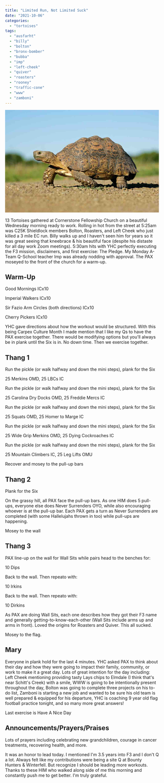 ```yaml
---
title: "Limited Run, Not Limited Suck"
date: "2021-10-06"
categories: 
  - "tortoises"
tags: 
  - "ausfarht"
  - "billy"
  - "bolton"
  - "bronx-bomber"
  - "bubba"
  - "imp"
  - "left-cheek"
  - "quiver"
  - "roasters"
  - "rooney"
  - "traffic-cone"
  - "www"
  - "zamboni"
---
```


![](images/Tortoise-Anatomy.jpg)

13 Tortoises gathered at Cornerstone Fellowship Church on a beautiful Wednesday morning ready to work. Rolling in hot from the street at 5:25am was C25K Shieldlock members Bolton, Roasters, and Left Cheek who just killed a 3 mile EC run. Billy walks up and I haven't seen him for years so it was great seeing that kneebrace & his beautiful face (despite his distaste for all day work Zoom meetings). 5:30am hits with YHC perfectly executing the F3 mission, disclaimers, and first exercise: The Pledge. My Monday A-Team Q-School teacher Imp was already nodding with approval. The PAX moseyed to the front of the church for a warm-up.

## Warm-Up

Good Mornings ICx10

Imperial Walkers ICx10

Sir Fazio Arm Circles (both directions) ICx10

Cherry Pickers ICx10

YHC gave directions about how the workout would be structured. With this being Carpex Culture Month I made mention that I like my Qs to have the PAX exercise together. There would be modifying options but you'll always be in plank until the Six is in. No down time. Then we exercise together.

## Thang 1

Run the pickle (or walk halfway and down the mini steps), plank for the Six

25 Merkins OMD, 25 LBCs IC

Run the pickle (or walk halfway and down the mini steps), plank for the Six

25 Carolina Dry Docks OMD, 25 Freddie Mercs IC

Run the pickle (or walk halfway and down the mini steps), plank for the Six

25 Squats OMD, 25 Homer to Marge IC

Run the pickle (or walk halfway and down the mini steps), plank for the Six

25 Wide Grip Merkins OMD, 25 Dying Cockroaches IC

Run the pickle (or walk halfway and down the mini steps), plank for the Six

25 Mountain Climbers IC, 25 Leg Lifts OMU

Recover and mosey to the pull-up bars

## Thang 2

Plank for the Six

On the grassy hill, all PAX face the pull-up bars. As one HIM does 5 pull-ups, everyone else does Never Surrenders OYO, while also encouraging whoever is at the pull-up bar. Each PAX gets a turn as Never Surrenders are completed (with some Hallelujahs thrown in too) while pull-ups are happening.

Mosey to the wall

## Thang 3

PAX line-up on the wall for Wall Sits while pairs head to the benches for:

10 Dips

Back to the wall. Then repeato with:

10 Irkins

Back to the wall. Then repeato with:

10 Dirkins

As PAX are doing Wall Sits, each one describes how they got their F3 name and generally getting-to-know-each-other (Wall Sits include arms up and arms in front). Loved the origins for Roasters and Quiver. This all sucked.

Mosey to the flag.

## Mary

Everyone in plank hold for the last 4 minutes. YHC asked PAX to think about their day and how they were going to impact their family, community, or work to make it a great day. Lots of great intention for the day including: Left Cheek mentioning providing tasty Lays chips to Elmdale (I think that's near Schitt's Creek) with a smile, WWW is going to be intentionally present throughout the day, Bolton was going to complete three projects on his to-do list, Zamboni is starting a new job and wanted to be sure his old team is well prepared & equipped for his departure, YHC is coaching 9 year old flag football practice tonight, and so many more great answers!

Last exercise is Have A Nice Day

## Announcements/Prayers/Praises

Lots of prayers including celebrating new grandchildren, courage in cancer treatments, recovering health, and more.

It was an honor to lead today. I mentioned I'm 3.5 years into F3 and I don't Q a lot. Always felt like my contributions were being a site Q at Bounty Hunters & Winterfell. But recognize I should be leading more workouts. Thanks to these HIM who walked along side of me this morning and constantly push me to get better. I'm truly grateful.

